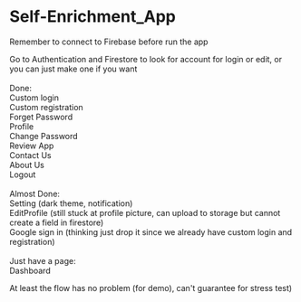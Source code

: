 # Self-Enrichment_App

Remember to connect to Firebase before run the app<br />

Go to Authentication and Firestore to look for account for login or edit, or you can just make one if you want<br />
<br />
Done:<br />
Custom login<br />
Custom registration<br />
Forget Password<br />
Profile<br />
Change Password<br />
Review App<br />
Contact Us<br />
About Us<br />
Logout<br />
<br />
Almost Done:<br />
Setting (dark theme, notification)<br />
EditProfile (still stuck at profile picture, can upload to storage but cannot create a field in firestore)<br />
Google sign in (thinking just drop it since we already have custom login and registration)<br />
<br />
Just have a page:<br />
Dashboard<br />

At least the flow has no problem (for demo), can't guarantee for stress test)
